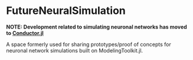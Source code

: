 # FutureNeuralSimulation

**NOTE: Development related to simulating neuronal networks has moved to [Conductor.jl](https://github.com/wsphillips/Conductor.jl)**

A space formerly used for sharing prototypes/proof of concepts for neuronal network simulations built on ModelingToolkit.jl.
